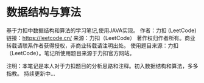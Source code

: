 # 数据结构与算法
基于力扣中数据结构和算法的学习笔记,使用JAVA实现。
作者：力扣 (LeetCode)
链接：https://leetcode.cn/
来源：力扣（LeetCode）
著作权归作者所有。商业转载请联系作者获得授权，非商业转载请注明出处。
使用题目来源：力扣（LeetCode）。笔记所使用题目来源于力扣官方网站。

注明：本笔记是本人对于力扣题目的分析思路和注释。初入数据结构和算法，多多指教。
持续更新中...
